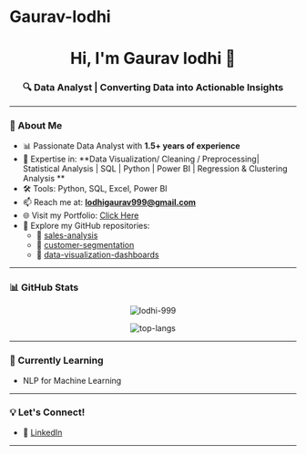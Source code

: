# Gaurav-lodhi

<h1 align="center">Hi, I'm Gaurav lodhi 👋</h1>
<h3 align="center">🔍 Data Analyst | Converting Data into Actionable Insights</h3>

---


### 🔹 About Me

- 📊 Passionate Data Analyst with **1.5+ years of experience**
- 📍 Expertise in: **Data Visualization/ Cleaning / Preprocessing| Statistical Analysis | SQL | Python | Power BI | Regression & Clustering Analysis **
- 🛠️ Tools: Python, SQL, Excel, Power BI
- 📫 Reach me at: **lodhigaurav999@gmail.com**
- 🌐 Visit my Portfolio: [Click Here](https://www.linkedin.com/in/gaurav-lodhi999)
- 📂 Explore my GitHub repositories:
  - 🔹 [sales-analysis](https://github.com/your-username/sales-analysis)
  - 🔹 [customer-segmentation](https://github.com/your-username/customer-segmentation)
  - 🔹 [data-visualization-dashboards](https://github.com/your-username/data-visualization-dashboards)

---

### 📊 GitHub Stats

<p align="center">
  <img align="center" src="https://github-readme-streak-stats.herokuapp.com/?user=lodhi-999&theme=default" alt="lodhi-999" />
</p>

<p align="center">
  <img align="center" src="https://github-readme-stats.vercel.app/api/top-langs/?username=lodhi-999&layout=compact&theme=default" alt="top-langs" />
</p>

---

### 🌱 Currently Learning
- NLP for Machine Learning


---

### 💡 Let's Connect!
- 💼 [LinkedIn](https://www.linkedin.com/in/gaurav-lodhi999)
---
